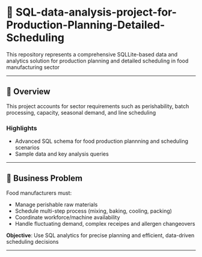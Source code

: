 # 🐝 SQL-data-analysis-project-for-Production-Planning-Detailed-Scheduling
This repository represents a comprehensive SQLLite-based data and analytics solution for production planning and detailed scheduling in food manufacturing sector

---
## 🐹 Overview
This project accounts for sector requirements such as perishability, batch processing, capacity, seasonal demand, and line scheduling

### Highlights
- Advanced SQL schema for food production plannning and scheduling scenarios
- Sample data and key analysis queries

---

## 🐉 Business Problem
Food manufacturers must:
- Manage perishable raw materials
- Schedule multi-step process (mixing, baking, cooling, packing)
- Coordinate workforce/machine availability
- Handle fluctuating demand, complex receipes and allergen changeovers

**Objective**: Use SQL analytics for precise planning and efficient, data-driven scheduling decisions

---

